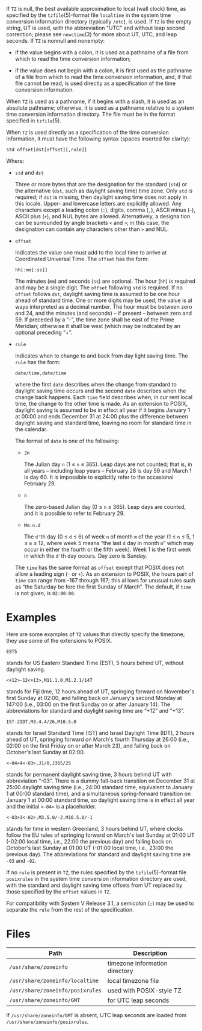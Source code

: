 If `TZ` is null, the best available approximation to local (wall clock) time, as
specified by the `tzfile`(5)-format file `localtime` in the system time
conversion information directory (typically `/etc`), is used.  If `TZ` is the
empty string, UT is used, with the abbreviation "UTC" and without leap second
correction; please see `newctime`(3) for more about UT, UTC, and leap seconds.
If `TZ` is nonnull and nonempty:

- if the value begins with a colon, it is used as a pathname of a file from
which to read the time conversion information;

- if the value does not begin with a colon, it is first used as the pathname of
a file from which to read the time conversion information, and, if that file
cannot be read, is used directly as a specification of the time conversion
information.

When `TZ` is used as a pathname, if it begins with a slash, it is used as an
absolute pathname; otherwise, it is used as a pathname relative to a system time
conversion information directory.  The file must be in the format specified in
`tzfile`(5).

When `TZ` is used directly as a specification of the time conversion
information, it must have the following syntax (spaces inserted for clarity):
```text
std offset[dst[offset][,rule]]
```

Where:

- `std` and `dst`

  Three or more bytes that are the designation for the standard (`std`) or the
  alternative (`dst`, such as daylight saving time) time zone.  Only `std` is
  required; if `dst` is missing, then daylight saving time does not apply in
  this locale.  Upper- and lowercase letters are explicitly allowed.  Any
  characters except a leading colon (`:`), digits, comma (`,`), ASCII minus (-),
  ASCII plus (`+`), and NUL bytes are allowed.  Alternatively, a designa tion
  can be surrounded by angle brackets `<` and `>`; in this case, the designation
  can contain any characters other than `>` and NUL.

- `offset`

  Indicates the value one must add to the local time to arrive at Coordinated
  Universal Time.  The `offset` has the form:

  ```text
  hh[:mm[:ss]]
  ```

  The minutes (`mm`) and seconds (`ss`) are optional.  The hour (`hh`) is
  required and may be a single digit.  The `offset` following `std` is required.
  If no `offset` follows `dst`, daylight saving time is assumed to be one hour
  ahead of standard time.  One or more digits may be used; the value is al ways
  interpreted as a decimal number.  The hour must be between zero and 24, and
  the minutes (and seconds) – if present – between zero and 59.  If preceded by
  a “-”, the time zone shall be east of the Prime Meridian; otherwise it shall
  be west (which may be indicated by an optional preceding “+”.

- `rule`

  Indicates when to change to and back from day light saving time.  The `rule`
  has the form:

  ```text
  date/time,date/time
  ```

  where the first `date` describes when the change from standard to daylight
  saving time occurs and the second `date` describes when the change back
  happens.  Each `time` field describes when, in cur rent local time, the change
  to the other time is made.  As an extension to POSIX, daylight saving is
  assumed to be in effect all year if it begins January 1 at 00:00 and ends
  December 31 at 24:00 plus the difference between daylight saving and standard
  time, leaving no room for standard time in the calendar.

  The format of `date` is one of the following:

  - `Jn`

    The Julian day `n` (1 ≤ `n` ≤ 365).  Leap days are not counted; that is, in
    all years – including leap years – February 28 is day 59 and March 1 is
    day 60.  It is impossible to explicitly refer to the occasional February 29.

  - `n`

    The zero-based Julian day (0 ≤ `n` ≤ 365).  Leap days are counted, and it is
    possible to refer to February 29.

  - `Mm.n.d`

    The `d'`th day (0 ≤ `d` ≤ 6) of week `n` of month `m` of the year (1 ≤ `n` ≤
    5, 1 ≤ `m` ≤ 12, where week 5 means “the last `d` day in month `m`” which
    may occur in either the fourth or the fifth week).  Week 1 is the first week
    in which the `d'`th day occurs.  Day zero is Sunday.

  The `time` has the same format as `offset` except that POSIX does not allow a
  leading sign (`-` or `+`).  As an extension to POSIX, the hours part of `time`
  can range from -167 through 167; this al lows for unusual rules such as “the
  Saturday be fore the first Sunday of March”.  The default, if `time` is not
  given, is `02:00:00`.

# Examples

Here are some examples of `TZ` values that directly specify the timezone; they
use some of the extensions to POSIX.

```text
EST5
```

stands for US Eastern Standard Time (EST), 5 hours behind UT, without daylight
saving.

```text
<+12>-12<+13>,M11.1.0,M1.2.1/147
```

stands for Fiji time, 12 hours ahead of UT, springing forward on November's
first Sunday at 02:00, and falling back on January's second Monday at 147:00
(i.e., 03:00 on the first Sunday on or after January 14).  The abbreviations for
standard and daylight saving time are “+12” and “+13”.

```text
IST-2IDT,M3.4.4/26,M10.5.0
```

stands for Israel Standard Time (IST) and Israel Daylight Time (IDT), 2 hours
ahead of UT, springing forward on March's fourth Thursday at 26:00 (i.e., 02:00
on the first Friday on or after March 23), and falling back on October's last
Sunday at 02:00.

```text
<-04>4<-03>,J1/0,J365/25
```

stands for permanent daylight saving time, 3 hours behind UT with abbreviation
“-03”.  There is a dummy fall-back transition on December 31 at 25:00 daylight
saving time (i.e., 24:00 standard time, equivalent to January 1 at 00:00
standard time), and a simultaneous spring-forward transition on January 1 at
00:00 standard time, so daylight saving time is in effect all year and the
initial `<-04>` is a placeholder.

```text
<-03>3<-02>,M3.5.0/-2,M10.5.0/-1
```

stands for time in western Greenland, 3 hours behind UT, where clocks follow the
EU rules of springing forward on March's last Sunday at 01:00 UT (-02:00 local
time, i.e., 22:00 the previous day) and falling back on October's last Sunday at
01:00 UT (-01:00 local time, i.e., 23:00 the previous day).  The abbreviations
for standard and daylight saving time are `-03` and `-02`.

If no `rule` is present in `TZ`, the rules specified by the `tzfile`(5)-format
file `posixrules` in the system time conversion information directory are used,
with the standard and daylight saving time offsets from UT replaced by those
specified by the `offset` values in `TZ`.

For compatibility with System V Release 3.1, a  semicolon  (`;`)  may  be
used to separate the `rule` from the rest of the specification.

# Files
| Path                             | Description                    |
|----------------------------------|--------------------------------|
| `/usr/share/zoneinfo`            | timezone information directory |
| `/usr/share/zoneinfo/localtime`  | local timezone file            |
| `/usr/share/zoneinfo/posixrules` | used with POSIX-style TZ       |
| `/usr/share/zoneinfo/GMT`        | for UTC leap seconds           |

If `/usr/share/zoneinfo/GMT` is absent, UTC leap seconds are loaded from
`/usr/share/zoneinfo/posixrules`.
